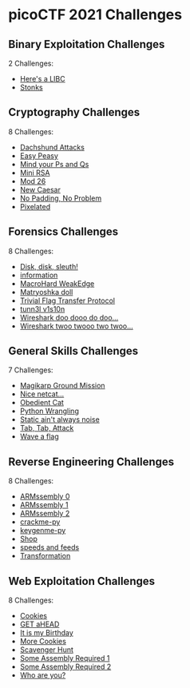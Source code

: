 # picoCTF 2021 Challenges

## Binary Exploitation Challenges

2 Challenges:
- [Here's a LIBC](Binary_Exploitation/Heres_a_LIBC.md)
- [Stonks](Binary_Exploitation/Stonks.md)

## Cryptography Challenges

8 Challenges:
- [Dachshund Attacks](Cryptography/Dachshund_Attacks.md)
- [Easy Peasy](Cryptography/Easy_Peasy.md)
- [Mind your Ps and Qs](Cryptography/Mind_your_Ps_and_Qs.md)
- [Mini RSA](Cryptography/Mini_RSA.md)
- [Mod 26](Cryptography/Mod_26.md)
- [New Caesar](Cryptography/New_Caesar.md)
- [No Padding, No Problem](Cryptography/No_Padding_No_Problem.md)
- [Pixelated](Cryptography/Pixelated.md)

## Forensics Challenges

8 Challenges: 
- [Disk, disk, sleuth!](Forensics/Disk_disk_sleuth.md)
- [information](Forensics/information.md)
- [MacroHard WeakEdge](Forensics/MacroHard_WeakEdge.md)
- [Matryoshka doll](Forensics/Matryoshka_doll.md)
- [Trivial Flag Transfer Protocol](Forensics/Trivial_Flag_Transfer_Protocol.md)
- [tunn3l v1s10n](Forensics/tunn3l_v1s10n.md)
- [Wireshark doo dooo do doo...](Forensics/Wireshark_doo_dooo_do_doo.md)
- [Wireshark twoo twooo two twoo...](Forensics/Wireshark_twoo_twooo_two_twoo.md)

## General Skills Challenges

7 Challenges: 
- [Magikarp Ground Mission](General_Skills/Magikarp_Ground_Mission.md)
- [Nice netcat...](General_Skills/Nice_netcat.md)
- [Obedient Cat](General_Skills/Obedient_Cat.md)
- [Python Wrangling](General_Skills/Python_Wrangling.md)
- [Static ain't always noise](General_Skills/Static_aint_always_noise.md)
- [Tab, Tab, Attack](General_Skills/Tab_Tab_Attack.md)
- [Wave a flag](General_Skills/Wave_a_flag.md)

## Reverse Engineering Challenges

8 Challenges:
- [ARMssembly 0](Reverse_Engineering/ARMssembly_0.md)
- [ARMssembly 1](Reverse_Engineering/ARMssembly_1.md)
- [ARMssembly 2](Reverse_Engineering/ARMssembly_2.md)
- [crackme-py](Reverse_Engineering/crackme-py.md)
- [keygenme-py](Reverse_Engineering/keygenme-py.md)
- [Shop](Reverse_Engineering/Shop.md)
- [speeds and feeds](Reverse_Engineering/speeds_and_feeds.md)
- [Transformation](Reverse_Engineering/Transformation.md)

## Web Exploitation Challenges

8 Challenges:
- [Cookies](Web_Exploitation/Cookies.md)
- [GET aHEAD](Web_Exploitation/GET_aHEAD.md)
- [It is my Birthday](Web_Exploitation/It_is_my_Birthday.md)
- [More Cookies](Web_Exploitation/More_Cookies.md)
- [Scavenger Hunt](Web_Exploitation/Scavenger_Hunt.md)
- [Some Assembly Required 1](Web_Exploitation/Some_Assembly_Required_1.md)
- [Some Assembly Required 2](Web_Exploitation/Some_Assembly_Required_2.md)
- [Who are you?](Web_Exploitation/Who_are_you.md)
